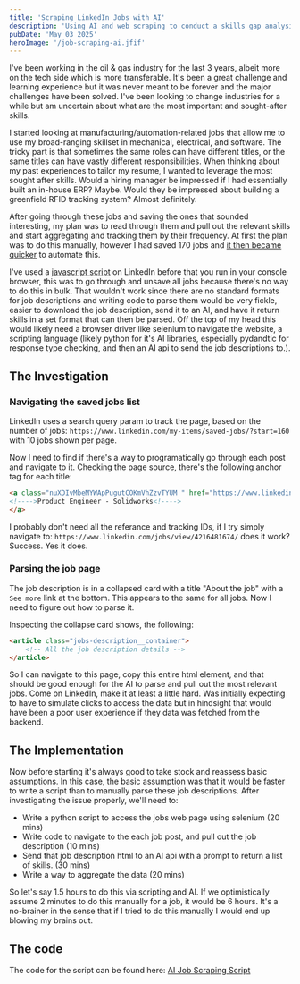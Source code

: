 ```yaml
---
title: 'Scraping LinkedIn Jobs with AI'
description: 'Using AI and web scraping to conduct a skills gap analysis for the defense industry'
pubDate: 'May 03 2025'
heroImage: '/job-scraping-ai.jfif'
---
```


I've been working in the oil & gas industry for the last 3 years, albeit more on the tech side which is more transferable. It's been a great challenge and learning experience but it was never meant to be forever and the major challenges have been solved. I've been looking to change industries for a while but am uncertain about what are the most important and sought-after skills.

I started looking at manufacturing/automation-related jobs that allow me to use my broad-ranging skillset in mechanical, electrical, and software. The tricky part is that sometimes the same roles can have different titles, or the same titles can have vastly different responsibilities. When thinking about my past experiences to tailor my resume, I wanted to leverage the most sought after skills. Would a hiring manager be impressed if I had essentially built an in-house ERP? Maybe. Would they be impressed about building a greenfield RFID tracking system? Almost definitely.

After going through these jobs and saving the ones that sounded interesting, my plan was to read through them and pull out the relevant skills and start aggregating and tracking them by their frequency. At first the plan was to do this manually, however I had saved 170 jobs and [it then became quicker](https://xkcd.com/1205/) to automate this.

I've used a [javascript script](https://gist.github.com/matale/8b7c0fd8425c60ebe6db0c08bc82607b) on LinkedIn before that you run in your console browser, this was to go through and unsave all jobs because there's no way to do this in bulk. That wouldn't work since there are no standard formats for job descriptions and writing code to parse them would be very fickle, easier to download the job description, send it to an AI, and have it return skills in a set format that can then be parsed. Off the top of my head this would likely need a browser driver like selenium to navigate the website, a scripting language (likely python for it's AI libraries, especially pydandtic for response type checking, and then an AI api to send the job descriptions to.).

## The Investigation

### Navigating the saved jobs list

LinkedIn uses a search query param to track the page, based on the number of jobs: `https://www.linkedin.com/my-items/saved-jobs/?start=160` with 10 jobs shown per page.

Now I need to find if there's a way to programatically go through each post and navigate to it. Checking the page source, there's the following anchor tag for each title:

```html
<a class="nuXDIvMbeMYWApPugutCOKmVhZzvTYUM " href="https://www.linkedin.com/jobs/view/4216481674/?refId=957de8e7-2b89-4bd4-8699-a8f08e6d6485&amp;trackingId=2S5d%2FZcsTlme9WuofTKkWw%3D%3D&amp;trk=flagship3_job_home_savedjobs" data-test-app-aware-link="">
<!---->Product Engineer - Solidworks<!---->
</a>
```

I probably don't need all the referance and tracking IDs, if I try simply navigate to: `https://www.linkedin.com/jobs/view/4216481674/` does it work? Success. Yes it does.

### Parsing the job page

The job description is in a collapsed card with a title "About the job" with a `See more` link at the bottom. This appears to the same for all jobs. Now I need to figure out how to parse it.

Inspecting the collapse card shows, the following:

```html
<article class="jobs-description__container">
    <!-- All the job description details -->
</article>
```

So I can navigate to this page, copy this entire html element, and that should be good enough for the AI to parse and pull out the most relevant jobs. Come on LinkedIn, make it at least a little hard. Was initially expecting to have to simulate clicks to access the data but in hindsight that would have been a poor user experience if they data was fetched from the backend.

## The Implementation

Now before starting it's always good to take stock and reassess basic assumptions. In this case, the basic assumption was that it would be faster to write a script than to manually parse these job descriptions. After investigating the issue properly, we'll need to:

- Write a python script to access the jobs web page using selenium (20 mins)
- Write code to navigate to the each job post, and pull out the job description (10 mins)
- Send that job description html to an AI api with a prompt to return a list of skills. (30 mins)
- Write a way to aggregate the data (20 mins)

So let's say 1.5 hours to do this via scripting and AI. If we optimistically assume 2 minutes to do this manually for a job, it would be 6 hours. It's a no-brainer in the sense that if I tried to do this manually I would end up blowing my brains out.

## The code

The code for the script can be found here: [AI Job Scraping Script](https://github.com/kei-mp/ai-job-scraping)